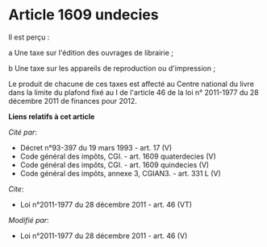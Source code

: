# Article 1609 undecies

Il est perçu : 

a Une taxe sur l'édition des ouvrages de librairie ; 

b Une taxe sur les appareils de reproduction ou d'impression ; 

Le produit de chacune de ces taxes est affecté au Centre national du livre dans la limite du plafond fixé au I de l'article
46 de la loi n° 2011-1977 du 28 décembre 2011 de finances pour 2012.

**Liens relatifs à cet article**

_Cité par_:

  - Décret n°93-397 du 19 mars 1993 - art. 17 (V)
  - Code général des impôts, CGI. - art. 1609 quaterdecies (V)
  - Code général des impôts, CGI. - art. 1609 quindecies (V)
  - Code général des impôts, annexe 3, CGIAN3. - art. 331 L (V)

_Cite_:

  - Loi n°2011-1977 du 28 décembre 2011 - art. 46 (VT)

_Modifié par_:

  - Loi n°2011-1977 du 28 décembre 2011 - art. 46 (V)
